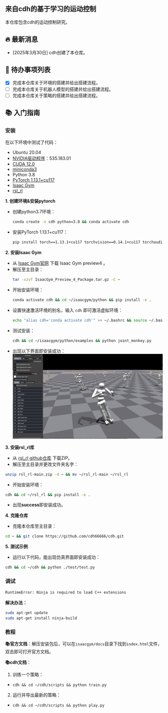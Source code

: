 ## 来自cdh的基于学习的运动控制
本仓库包含cdh的运动控制研究。
## 🔥 最新消息
- [2025年3月30日] cdh创建了本仓库。
## 📝 待办事项列表
- [x] 完成本仓库关于环境的搭建并给出搭建流程。
- [ ] 完成本仓库关于机器人模型的搭建并给出搭建流程。
- [ ] 完成本仓库关于策略的搭建并给出搭建流程。

## 📚 入门指南
### 安装

在以下环境中测试了代码：

- Ubuntu 20.04
- [NVIDIA驱动程序](https://www.cnblogs.com/nannandbk/p/18144618)：535.183.01
- [CUDA 12.0](https://blog.51cto.com/u_16213611/10480090)
- [miniconda3](https://blog.csdn.net/Damien_J_Scott/article/details/136563747?ops_request_misc=%257B%2522request%255Fid%2522%253A%25221b853d33ab064561ffa7d4d83f5f77e5%2522%252C%2522scm%2522%253A%252220140713.130102334.pc%255Fall.%2522%257D&request_id=1b853d33ab064561ffa7d4d83f5f77e5&biz_id=0&utm_medium=distribute.pc_search_result.none-task-blog-2~all~first_rank_ecpm_v1~rank_v31_ecpm-6-136563747-null-null.142^v102^pc_search_result_base4&utm_term=ubantu%E5%AE%89%E8%A3%85%20miniconda3&spm=1018.2226.3001.4187)
- Python 3.8 
- [PyTorch 1.13.1+cu117](https://pytorch.org/get-started/previous-versions/)
- [Isaac Gym](https://developer.nvidia.com/isaac-gym/download) 
- [rsl_rl](https://github.com/leggedrobotics/rsl_rl)
 
 
**1. 创建环境&安装pytorch**
-  创建python3.7环境：
    ```bash
    conda create -n cdh python=3.8 && conda activate cdh
    ```
-  安装PyTorch 1.13.1+cu117：
    ```bash
    pip install torch==1.13.1+cu117 torchvision==0.14.1+cu117 torchaudio==0.13.1 --extra-index-url https://download.pytorch.org/whl/cu117
    ```
 
**2. 安装Isaac Gym**

-  从 [Isaac Gym官网](https://developer.nvidia.com/isaac-gym) 下载 Isaac Gym preview4 。
-  解压至主目录：
    ```bash
    tar -xzvf IsaacGym_Preview_4_Package.tar.gz -C ~
    ```
-  开始安装环境：
    ```bash
    conda activate cdh && cd ~/isaacgym/python && pip install -e .
    ```
-  设置快速激活环境的别名，输入 `cdh` 即可激活虚拟环境：
    ```bash
    echo "alias cdh='conda activate cdh'" >> ~/.bashrc && source ~/.bashrc
    ```
-  测试安装：
    ```bash
    cdh && cd ~/isaacgym/python/examples && python joint_monkey.py
    ```
-  出现以下界面即安装成功：![猴子仿真界面](img_for_readme/image.png)


**3. 安装rsl_rl库**

- 从 [rsl_rl github仓库](https://github.com/leggedrobotics/rsl_rl) 下载ZIP。
- 解压至主目录并更改文件夹名字：
```bash
unzip rsl_rl-main.zip -d ~ && mv ~/rsl_rl-main ~/rsl_rl
```
- 开始安装环境：
```bash
cdh && cd ~/rsl_rl && pip install -e .
```
- 出现**success**即安装成功。
 
 
**4. 克隆仓库**
-  克隆本仓库至主目录：
```bash
cd ~ && git clone https://github.com/cdh66666/cdh.git
```
<!-- **4. 安装cdh**
```bash
cdh && cd ~/cdh && pip install -e . ##待定
``` -->

**5. 测试示例**
- 运行以下代码，能出现仿真界面即安装成功：
```bash
cdh && cd ~/cdh && python ./test/test.py
```

### 调试
```bash
RuntimeError: Ninja is required to load C++ extensions
```
**解决办法：**
```bash
sudo apt-get update
sudo apt-get install ninja-build
```


### 教程
**📚官方文档**：解压安装包后，可以在`isaacgym/docs`目录下找到`index.html`文件，双击即可打开官方文档。

**📚cdh文档**：
1. 训练一个策略：
  - `cdh && cd ~/cdh/scripts && python train.py`
 

2. 运行并导出最新的策略：
  - `cdh && cd ~/cdh/scripts && python play.py`
 
 